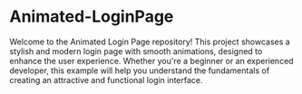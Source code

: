 # Animated-LoginPage
Welcome to the Animated Login Page repository! This project showcases a stylish and modern login page with smooth animations, designed to enhance the user experience. Whether you're a beginner or an experienced developer, this example will help you understand the fundamentals of creating an attractive and functional login interface.
